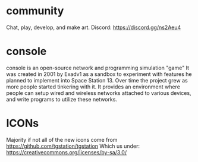 # community
Chat, play, develop, and make art.
Discord: https://discord.gg/ns2Aeu4
# console
console is an open-source network and programming simulation "game"
It was created in 2001 by Exadv1 as a sandbox to experiment with features he planned to implement into Space Station 13.
Over time the project grew as more people started tinkering with it.
It provides an environment where people can setup wired and wireless networks attached to various devices, and write programs to utilize these networks.


# ICONs
Majority if not all of the new icons come from https://github.com/tgstation/tgstation
Which us under: https://creativecommons.org/licenses/by-sa/3.0/

